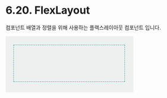 # 6.20. FlexLayout

컴포넌트 배열과 정렬을 위해 사용하는 플랙스레이아웃 컴포넌트 입니다.

![](../../.gitbook/assets/flexlayout-comp-01.png)

